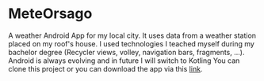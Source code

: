 # MeteOrsago
A weather Android App for my local city. It uses data from a weather station placed on my roof's house. I used technologies I teached myself during my bachelor degree (Recycler views, volley, navigation bars, fragments, ...). Android is always evolving and in future I will switch to Kotling
You can clone this project or you can download the app via this [link](http://meteorsago.altervista.org/swpi/images/meteorsago.apk).
